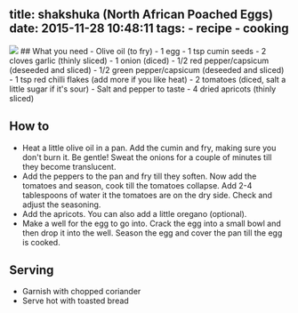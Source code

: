 title: shakshuka (North African Poached Eggs)
date: 2015-11-28 10:48:11
tags: 
	- recipe
	- cooking
---
<img src="https://36.media.tumblr.com/be5eb256a8f17f117d02637941e6987c/tumblr_nyquoc1FcI1upui14o1_540.jpg" />
## What you need
- Olive oil (to fry)
- 1 egg
- 1 tsp cumin seeds
- 2 cloves garlic (thinly sliced)
- 1 onion (diced)
- 1/2 red pepper/capsicum  (deseeded and sliced)
- 1/2 green pepper/capsicum  (deseeded and sliced)
- 1 tsp red chilli flakes (add more if you like heat)
- 2 tomatoes (diced, salt a little sugar if it's sour)
- Salt and pepper to taste
- 4 dried apricots (thinly sliced)

## How to
- Heat a little olive oil in a pan. Add the cumin and fry, making sure you don't burn it. Be gentle! Sweat the onions for a couple of minutes till they become translucent.
- Add the peppers to the pan and fry till they soften. Now add the tomatoes and season, cook till the tomatoes collapse. Add 2-4 tablespoons of water it the tomatoes are on the dry side. Check and adjust the seasoning.
- Add the apricots. You can also add a little oregano (optional).
- Make a well for the egg to go into. Crack the egg into a small bowl and then drop it into the well. Season the egg and cover the pan till the egg is cooked.

## Serving 
- Garnish with chopped coriander
- Serve hot with toasted bread